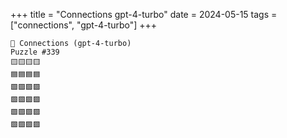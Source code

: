 +++
title = "Connections gpt-4-turbo"
date = 2024-05-15
tags = ["connections", "gpt-4-turbo"]
+++

```text
🤖 Connections (gpt-4-turbo) 
Puzzle #339
🟨🟨🟨🟨
🟦🟦🟦🟦
🟩🟪🟪🟪
🟩🟪🟪🟪
🟩🟪🟪🟪
🟩🟩🟪🟪
```
